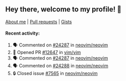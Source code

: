## Hey there, welcome to my profile! 👋

[About me](https://seandewar.github.io/)
 | [Pull requests](https://github.com/search?p=1&q=author%3Aseandewar+is%3Apr)
 | [Gists](https://gist.github.com/seandewar)

#### Recent activity:

<!--START_SECTION:activity-->
1. 🗣 Commented on [#24287](https://github.com/neovim/neovim/issues/24287) in [neovim/neovim](https://github.com/neovim/neovim)
2. 💪 Opened PR [#12647](https://github.com/vim/vim/pull/12647) in [vim/vim](https://github.com/vim/vim)
3. 🗣 Commented on [#24287](https://github.com/neovim/neovim/issues/24287) in [neovim/neovim](https://github.com/neovim/neovim)
4. 🗣 Commented on [#24288](https://github.com/neovim/neovim/issues/24288) in [neovim/neovim](https://github.com/neovim/neovim)
5. 🔒 Closed issue [#7565](https://github.com/neovim/neovim/issues/7565) in [neovim/neovim](https://github.com/neovim/neovim)
<!--END_SECTION:activity-->
